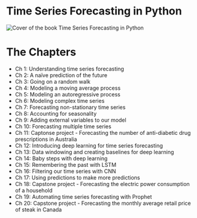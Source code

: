 # Time Series Forecasting in Python
![Cover of the book Time Series Forecasting in Python](https://freecontent.manning.com/wp-content/uploads/DOTD_NewMEAP_Peixeiro.png)

# The Chapters

 - Ch 1: Understanding time series forecasting
 - Ch 2: A naïve prediction of the future
 - Ch 3: Going on a random walk
 - Ch 4: Modeling a moving average process
 - Ch 5: Modeling an autoregressive process
 - Ch 6: Modeling complex time series
 - Ch 7: Forecasting non-stationary time series
 - Ch 8: Accounting for seasonality
 - Ch 9: Adding external variables to our model
 - Ch 10: Forecasting multiple time series
 - Ch 11: Captonse project - Forecasting the number of anti-diabetic drug prescriptions in Australia
 - Ch 12: Introducing deep learning for time series forecasting
 - Ch 13: Data windowing and creating baselines for deep learning
 - Ch 14: Baby steps with deep learning
 - Ch 15: Remembering the past with LSTM
 - Ch 16: Filtering our time series with CNN
 - Ch 17: Using predictions to make more predictions
 - Ch 18: Capstone project - Forecasting the electric power consumption of a household 
 - Ch 19: Automating time series forecasting with Prophet
 - Ch 20: Capstone project - Forecasting the monthly average retail price of steak in Canada

